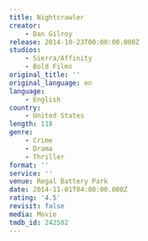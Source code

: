 ```yaml
---
title: Nightcrawler
creator:
    - Dan Gilroy
release: 2014-10-23T00:00:00.000Z
studios:
    - Sierra/Affinity
    - Bold Films
original_title: ''
original_language: en
language:
    - English
country:
    - United States
length: 118
genre:
    - Crime
    - Drama
    - Thriller
format: ''
service: ''
venue: Regal Battery Park
date: 2014-11-01T04:00:00.000Z
rating: '4.5'
revisit: false
media: Movie
tmdb_id: 242582
---
```



